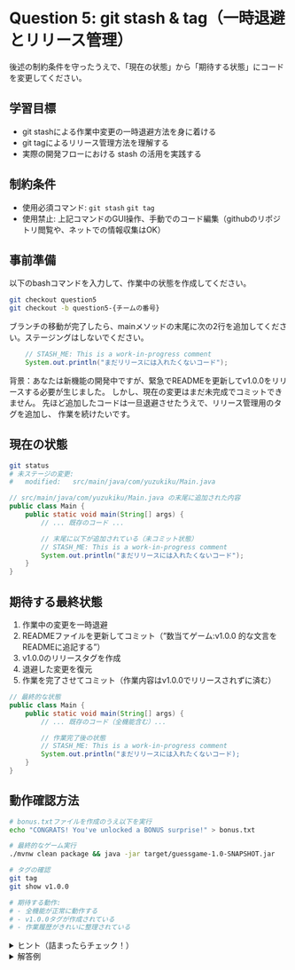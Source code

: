 # Question 5: git stash & tag（一時退避とリリース管理）

後述の制約条件を守ったうえで、「現在の状態」から「期待する状態」にコードを変更してください。

## 学習目標

- git stashによる作業中変更の一時退避方法を身に着ける
- git tagによるリリース管理方法を理解する
- 実際の開発フローにおける stash の活用を実践する

## 制約条件

- 使用必須コマンド: `git stash` `git tag`
- 使用禁止: 上記コマンドのGUI操作、手動でのコード編集（githubのリポジトリ閲覧や、ネットでの情報収集はOK）

## 事前準備

以下のbashコマンドを入力して、作業中の状態を作成してください。

```bash
git checkout question5
git checkout -b question5-{チームの番号}
```

ブランチの移動が完了したら、mainメソッドの末尾に次の2行を追加してください。ステージングはしないでください。

```java
    // STASH_ME: This is a work-in-progress comment
    System.out.println("まだリリースには入れたくないコード");
```

背景：あなたは新機能の開発中ですが、緊急でREADMEを更新してv1.0.0をリリースする必要が生じました。
しかし、現在の変更はまだ未完成でコミットできません。
先ほど追加したコードは一旦退避させたうえで、リリース管理用のタグを追加し、
作業を続けたいです。

## 現在の状態

```bash
git status
# 未ステージの変更:
#   modified:   src/main/java/com/yuzukiku/Main.java
```

```java
// src/main/java/com/yuzukiku/Main.java の末尾に追加された内容
public class Main {
    public static void main(String[] args) {
        // ... 既存のコード ...

        // 末尾に以下が追加されている（未コミット状態）
        // STASH_ME: This is a work-in-progress comment
        System.out.println("まだリリースには入れたくないコード");
    }
}
```

## 期待する最終状態

1. 作業中の変更を一時退避
2. READMEファイルを更新してコミット（”数当てゲーム:v1.0.0 的な文言をREADMEに追記する”）
3. v1.0.0のリリースタグを作成
4. 退避した変更を復元
5. 作業を完了させてコミット（作業内容はv1.0.0でリリースされずに済む）

```java
// 最終的な状態
public class Main {
    public static void main(String[] args) {
        // ... 既存のコード（全機能含む）...

        // 作業完了後の状態
        // STASH_ME: This is a work-in-progress comment
        System.out.println("まだリリースには入れたくないコード);
    }
}
```

## 動作確認方法

```bash
# bonus.txtファイルを作成のうえ以下を実行
echo "CONGRATS! You've unlocked a BONUS surprise!" > bonus.txt

# 最終的なゲーム実行
./mvnw clean package && java -jar target/guessgame-1.0-SNAPSHOT.jar

# タグの確認
git tag
git show v1.0.0

# 期待する動作:
# - 全機能が正常に動作する
# - v1.0.0タグが作成されている
# - 作業履歴がきれいに整理されている
```

<details>
<summary>ヒント（詰まったらチェック！）</summary>

1. question5/{チームの番号}ブランチに移動のうえ、現在の状況を把握（IntellJの拡張機能を使ってもOK）:
   ```bash
   git status
   git diff
   ```

2. 変更を一時退避:
   ```bash
   git stash push -m "Work in progress: development improvements"
   ```

3. 緊急作業（README更新の上実施）:
   ```bash
   git add README.md
   git commit -m "Update README for v1.0 release"
   ```

4. リリースタグを作成:
   ```bash
   git tag -a v1.0.0 -m "Release version 1.0.0"
   ```

5. stashした変更を復元して作業完了（ここはCLIを使う）

**stash の主要コマンド**:

- `git stash`: 変更を退避
- `git stash list`: stash一覧
- `git stash pop`: 最新stashを復元＆削除
- `git stash apply`: stashを復元（残す）←基本使わない

</details>

<details>
<summary>解答例</summary>

```bash
# 作業中の変更を一時退避(文章はなくてもいい)
git stash push -m "Work in progress: development improvements"

# 緊急作業：README更新（数当てゲーム:v1.0.0を追記）
git add README.md
git commit -m "Update README for v1.0.0 release"

# リリースタグを作成
git tag -a v1.0.0 -m "Release version 1.0.0 - Complete number guessing game"

# 退避した変更を復元
git stash pop

# 作業を完了させてコミット
git add .
git commit -m "Complete development improvements"
```

</details>

